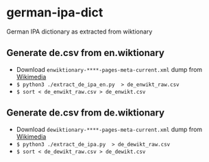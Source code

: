 # german-ipa-dict
German IPA dictionary as extracted from wiktionary

## Generate de.csv from en.wiktionary

- Download `enwiktionary-****-pages-meta-current.xml` dump from [Wikimedia](https://dumps.wikimedia.org/backup-index.html)
- `$ python3 ./extract_de_ipa_en.py  > de_enwikt_raw.csv`
- `$ sort < de_enwikt_raw.csv > de_enwikt.csv`

## Generate de.csv from de.wiktionary

- Download `dewiktionary-****-pages-meta-current.xml` dump from [Wikimedia](https://dumps.wikimedia.org/backup-index.html)
- `$ python3 ./extract_de_ipa.py  > de_dewikt_raw.csv`
- `$ sort < de_dewikt_raw.csv > de_dewikt.csv`

